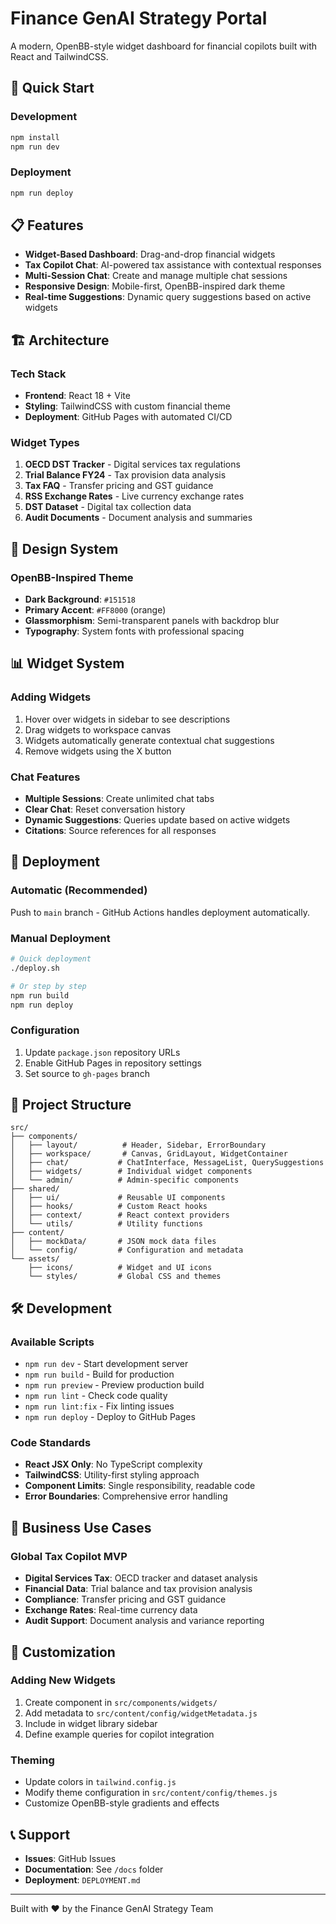 # Finance GenAI Strategy Portal

A modern, OpenBB-style widget dashboard for financial copilots built with React and TailwindCSS.

## 🚀 Quick Start

### Development
```bash
npm install
npm run dev
```

### Deployment
```bash
npm run deploy
```

## 📋 Features

- **Widget-Based Dashboard**: Drag-and-drop financial widgets
- **Tax Copilot Chat**: AI-powered tax assistance with contextual responses
- **Multi-Session Chat**: Create and manage multiple chat sessions
- **Responsive Design**: Mobile-first, OpenBB-inspired dark theme
- **Real-time Suggestions**: Dynamic query suggestions based on active widgets

## 🏗️ Architecture

### Tech Stack
- **Frontend**: React 18 + Vite
- **Styling**: TailwindCSS with custom financial theme
- **Deployment**: GitHub Pages with automated CI/CD

### Widget Types
1. **OECD DST Tracker** - Digital services tax regulations
2. **Trial Balance FY24** - Tax provision data analysis
3. **Tax FAQ** - Transfer pricing and GST guidance
4. **RSS Exchange Rates** - Live currency exchange rates
5. **DST Dataset** - Digital tax collection data
6. **Audit Documents** - Document analysis and summaries

## 🎨 Design System

### OpenBB-Inspired Theme
- **Dark Background**: `#151518`
- **Primary Accent**: `#FF8000` (orange)
- **Glassmorphism**: Semi-transparent panels with backdrop blur
- **Typography**: System fonts with professional spacing

## 📊 Widget System

### Adding Widgets
1. Hover over widgets in sidebar to see descriptions
2. Drag widgets to workspace canvas
3. Widgets automatically generate contextual chat suggestions
4. Remove widgets using the X button

### Chat Features
- **Multiple Sessions**: Create unlimited chat tabs
- **Clear Chat**: Reset conversation history
- **Dynamic Suggestions**: Queries update based on active widgets
- **Citations**: Source references for all responses

## 🚀 Deployment

### Automatic (Recommended)
Push to `main` branch - GitHub Actions handles deployment automatically.

### Manual Deployment
```bash
# Quick deployment
./deploy.sh

# Or step by step
npm run build
npm run deploy
```

### Configuration
1. Update `package.json` repository URLs
2. Enable GitHub Pages in repository settings
3. Set source to `gh-pages` branch

## 📁 Project Structure

```
src/
├── components/
│   ├── layout/          # Header, Sidebar, ErrorBoundary
│   ├── workspace/       # Canvas, GridLayout, WidgetContainer
│   ├── chat/           # ChatInterface, MessageList, QuerySuggestions
│   ├── widgets/        # Individual widget components
│   └── admin/          # Admin-specific components
├── shared/
│   ├── ui/             # Reusable UI components
│   ├── hooks/          # Custom React hooks
│   ├── context/        # React context providers
│   └── utils/          # Utility functions
├── content/
│   ├── mockData/       # JSON mock data files
│   └── config/         # Configuration and metadata
└── assets/
    ├── icons/          # Widget and UI icons
    └── styles/         # Global CSS and themes
```

## 🛠️ Development

### Available Scripts
- `npm run dev` - Start development server
- `npm run build` - Build for production
- `npm run preview` - Preview production build
- `npm run lint` - Check code quality
- `npm run lint:fix` - Fix linting issues
- `npm run deploy` - Deploy to GitHub Pages

### Code Standards
- **React JSX Only**: No TypeScript complexity
- **TailwindCSS**: Utility-first styling approach
- **Component Limits**: Single responsibility, readable code
- **Error Boundaries**: Comprehensive error handling

## 🎯 Business Use Cases

### Global Tax Copilot MVP
- **Digital Services Tax**: OECD tracker and dataset analysis
- **Financial Data**: Trial balance and tax provision analysis
- **Compliance**: Transfer pricing and GST guidance
- **Exchange Rates**: Real-time currency data
- **Audit Support**: Document analysis and variance reporting

## 🔧 Customization

### Adding New Widgets
1. Create component in `src/components/widgets/`
2. Add metadata to `src/content/config/widgetMetadata.js`
3. Include in widget library sidebar
4. Define example queries for copilot integration

### Theming
- Update colors in `tailwind.config.js`
- Modify theme configuration in `src/content/config/themes.js`
- Customize OpenBB-style gradients and effects

## 📞 Support

- **Issues**: GitHub Issues
- **Documentation**: See `/docs` folder
- **Deployment**: `DEPLOYMENT.md`

---

Built with ❤️ by the Finance GenAI Strategy Team